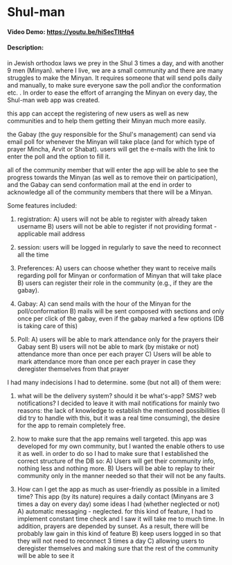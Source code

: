 # Shul-man
#### Video Demo:  https://youtu.be/hiSecTItHq4
#### Description:
in Jewish orthodox laws we prey in the Shul 3 times a day, and with another 9 men (Minyan).
where I live, we are a small community and there are many struggles to make the Minyan. It requires someone that will send polls daily and manually, to make sure everyone saw the poll and\or the conformation etc.
.
In order to ease the effort of arranging the Minyan on every day, the Shul-man web app was created.

this app can accept the registering of new users as well as new communities and to help them getting their Minyan much more easily.

the Gabay (the guy responsible for the Shul's management) can send via email poll for whenever the Minyan will take place (and for which type of prayer Mincha, Arvit or Shabat).
users will get the e-mails with the link to enter the poll and the option to fill it.

all of the community member that will enter the app will be able to see the progress towards the Minyan (as well as to remove their on participation), and the Gabay can send conformation mail at the end in order to acknowledge all of the community members that there will be a Minyan.

Some features included:
1) registration:
    A) users will not be able to register with already taken username
    B) users will not be able to register if not providing format - applicable mail address

2) session:
    users will be logged in regularly to save the need to reconnect all the time

3) Preferences:
    A) users can choose whether they want to receive mails regarding poll for Minyan or conformation of Minyan that will take place
    B) users can register their role in the community (e.g., if they are the gabay).

4) Gabay:
    A) can send mails with the hour of the Minyan for the poll/conformation
    B) mails will be sent composed with sections and only once per click of the gabay, even if the gabay marked a few options (DB is taking care of this)

5) Poll:
    A) users will be able to mark attendance only for the prayers their Gabay sent
    B) users will not be able to mark (by mistake or not) attendance more than once per each prayer
    C) Users will be able to mark attendance more than once per each prayer in case they deregister themselves from that prayer


I had many indecisions I had to determine. some (but not all) of them were:

1) what will be the delivery system? should it be what's-app? SMS? web notifications?
    I decided to leave it with mail notifications for mainly two reasons: the lack of knowledge to establish the mentioned
    possibilities (I did try to handle with this, but it was a real time consuming), the desire for the app to remain completely free.

2) how to make sure that the app remains well targeted.
    this app was developed for my own community, but I wanted the enable others to use it as well.
    in order to do so I had to make sure that I established the correct structure of the DB so:
        A) Users will get their community info, nothing less and nothing more.
        B) Users will be able to replay to their community only in the manner needed so that their will not be any faults.

3) How can I get the app as much as user-friendly as possible in a limited time?
    This app (by its nature) requires a daily contact (Minyans are 3 times a day on every day)
    some ideas I had (whether neglected or not)
        A) automatic messaging - neglected. for this kind of feature, I had to implement constant time check and I saw it will take me to much time. In addition, prayers are depended by sunset. As a result, there will be probably law gain in this kind of feature
        B) keep users logged in so that they will not need to reconnect 3 times a day
        C) allowing users to deregister themselves and making sure that the rest of the community will be able to see it
